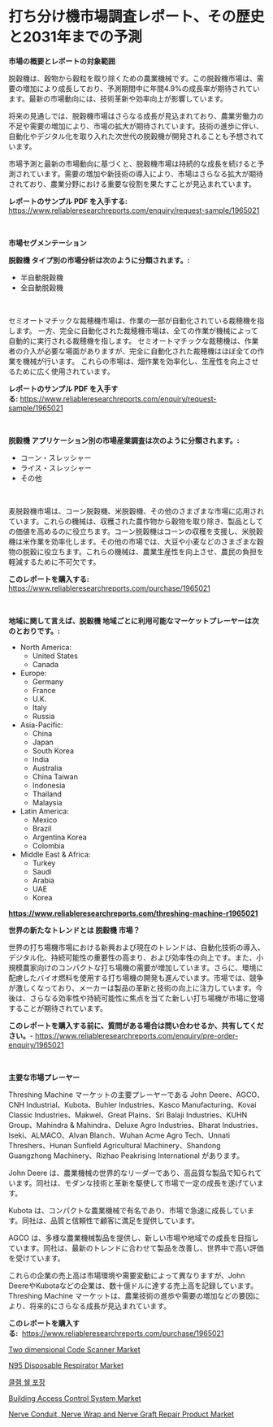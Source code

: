 <p><h1>打ち分け機市場調査レポート、その歴史と2031年までの予測</h1></p><p><strong>市場の概要とレポートの対象範囲</strong></p>
<p><p>脱穀機は、穀物から穀粒を取り除くための農業機械です。この脱穀機市場は、需要の増加により成長しており、予測期間中に年間4.9%の成長率が期待されています。最新の市場動向には、技術革新や効率向上が影響しています。</p><p>将来の見通しでは、脱穀機市場はさらなる成長が見込まれており、農業労働力の不足や需要の増加により、市場の拡大が期待されています。技術の進歩に伴い、自動化やデジタル化を取り入れた次世代の脱穀機が開発されることも予想されています。</p><p>市場予測と最新の市場動向に基づくと、脱穀機市場は持続的な成長を続けると予測されています。需要の増加や新技術の導入により、市場はさらなる拡大が期待されており、農業分野における重要な役割を果たすことが見込まれています。</p></p>
<p><strong>レポートのサンプル PDF を入手する:</strong> <a href="https://www.reliableresearchreports.com/enquiry/request-sample/1965021">https://www.reliableresearchreports.com/enquiry/request-sample/1965021</a></p>
<p>&nbsp;</p>
<p><strong>市場セグメンテーション</strong></p>
<p><strong>脱穀機 タイプ別の市場分析は次のように分類されます。:</strong></p>
<p><ul><li>半自動脱穀機</li><li>全自動脱穀機</li></ul></p>
<p>&nbsp;</p>
<p><p>セミオートマチックな裁穂機市場は、作業の一部が自動化されている裁穂機を指します。 一方、完全に自動化された裁穂機市場は、全ての作業が機械によって自動的に実行される裁穂機を指します。 セミオートマチックな裁穂機は、作業者の介入が必要な場面がありますが、完全に自動化された裁穂機はほぼ全ての作業を機械が行います。 これらの市場は、畑作業を効率化し、生産性を向上させるために広く使用されています。</p></p>
<p><strong>レポートのサンプル PDF を入手する:</strong>&nbsp;<a href="https://www.reliableresearchreports.com/enquiry/request-sample/1965021">https://www.reliableresearchreports.com/enquiry/request-sample/1965021</a></p>
<p>&nbsp;</p>
<p><strong> 脱穀機 アプリケーション別の市場産業調査は次のように分類されます。:</strong></p>
<p><ul><li>コーン・スレッシャー</li><li>ライス・スレッシャー</li><li>その他</li></ul></p>
<p>&nbsp;</p>
<p><p>麦脱穀機市場は、コーン脱穀機、米脱穀機、その他のさまざまな市場に応用されています。これらの機械は、収穫された農作物から穀物を取り除き、製品としての価値を高めるのに役立ちます。コーン脱穀機はコーンの収穫を支援し、米脱穀機は米作業を効率化します。その他の市場では、大豆や小麦などのさまざまな穀物の脱穀に役立ちます。これらの機械は、農業生産性を向上させ、農民の負担を軽減するために不可欠です。</p></p>
<p><strong>このレポートを購入する:</strong>&nbsp; <a href="https://www.reliableresearchreports.com/purchase/1965021">https://www.reliableresearchreports.com/purchase/1965021</a></p>
<p>&nbsp;</p>
<p><strong>地域に関して言えば、脱穀機 地域ごとに利用可能なマーケットプレーヤーは次のとおりです。:</strong></p>
<p><ul>
    <li>
        North America:
        <ul>
            <li>United States</li>
            <li>Canada</li>
        </ul>
    </li>
    <li>
        Europe:
        <ul>
            <li>Germany</li>
            <li>France</li>
            <li>U.K.</li>
            <li>Italy</li>
            <li>Russia</li>
        </ul>
    </li>
    <li>
        Asia-Pacific:
        <ul>
            <li>China</li>
            <li>Japan</li>
            <li>South Korea</li>
            <li>India</li>
            <li>Australia</li>
            <li>China Taiwan</li>
            <li>Indonesia</li>
            <li>Thailand</li>
            <li>Malaysia</li>
        </ul>
    </li>
    <li>
        Latin America:
        <ul>
            <li>Mexico</li>
            <li>Brazil</li>
            <li>Argentina Korea</li>
            <li>Colombia</li>
        </ul>
    </li>
    <li>
        Middle East & Africa:
        <ul>
            <li>Turkey</li>
            <li>Saudi</li>
            <li>Arabia</li>
            <li>UAE</li>
            <li>Korea</li>
        </ul>
    </li>
    </ul></p>
<p><strong><a href="https://www.reliableresearchreports.com/threshing-machine-r1965021">https://www.reliableresearchreports.com/threshing-machine-r1965021</a></strong>&nbsp;</p>
<p><strong>世界の新たなトレンドとは 脱穀機 市場？</strong></p>
<p><p>世界の打ち場機市場における新興および現在のトレンドは、自動化技術の導入、デジタル化、持続可能性の重要性の高まり、および効率性の向上です。また、小規模農家向けのコンパクトな打ち場機の需要が増加しています。さらに、環境に配慮したバイオ燃料を使用する打ち場機の開発も進んでいます。市場では、競争が激しくなっており、メーカーは製品の革新と技術の向上に注力しています。今後は、さらなる効率性や持続可能性に焦点を当てた新しい打ち場機が市場に登場することが期待されています。</p></p>
<p><strong>このレポートを購入する前に、質問がある場合は問い合わせるか、共有してください。</strong>- <a href="https://www.reliableresearchreports.com/enquiry/pre-order-enquiry/1965021">https://www.reliableresearchreports.com/enquiry/pre-order-enquiry/1965021</a></p>
<p>&nbsp;</p>
<p><strong>主要な市場プレーヤー</strong></p>
<p><p>Threshing Machine マーケットの主要プレーヤーである John Deere、AGCO、CNH Industrial、Kubota、Buhler Industries、Kasco Manufacturing、Kovai Classic Industries、Makwel、Great Plains、Sri Balaji Industries、KUHN Group、Mahindra & Mahindra、Deluxe Agro Industries、Bharat Industries、Iseki、ALMACO、Alvan Blanch、Wuhan Acme Agro Tech、Unnati Threshers、Hunan Sunfield Agricultural Machinery、Shandong Guangzhong Machinery、Rizhao Peakrising International があります。</p><p>John Deere は、農業機械の世界的なリーダーであり、高品質な製品で知られています。同社は、モダンな技術と革新を駆使して市場で一定の成長を遂げています。</p><p>Kubota は、コンパクトな農業機械で有名であり、市場で急速に成長しています。同社は、品質と信頼性で顧客に満足を提供しています。</p><p>AGCO は、多様な農業機械製品を提供し、新しい市場や地域での成長を目指しています。同社は、最新のトレンドに合わせて製品を改善し、世界中で高い評価を受けています。</p><p>これらの企業の売上高は市場環境や需要変動によって異なりますが、John DeereやKubotaなどの企業は、数十億ドルに達する売上高を記録しています。 Threshing Machine マーケットは、農業技術の進歩や需要の増加などの要因により、将来的にさらなる成長が見込まれています。</p></p>
<p><strong>このレポートを購入する:</strong>&nbsp;&nbsp;<a href="https://www.reliableresearchreports.com/purchase/1965021">https://www.reliableresearchreports.com/purchase/1965021</a></p>
<p><p><a href="https://nifty-kite-d51.notion.site/Two-dimensional-Code-Scanner-Market-Competitive-Analysis-Market-Trends-and-Forecast-to-2031-e3a5493f15db4bd1ad3f8ed4537e03bd">Two dimensional Code Scanner Market</a></p><p><a href="https://github.com/jodemen/Market-Research-Report-List-2/blob/main/n95-disposable-respirator-market.md">N95 Disposable Respirator Market</a></p><p><a href="https://github.com/wallacBahrtyinger567686/Market-Research-Report-List-1/blob/main/648307322348.md">클램 쉘 포장</a></p><p><a href="https://view.publitas.com/reportprime-1/building-access-control-system-market-outlook-industry-overview-and-forecast-2024-to-2031/">Building Access Control System Market</a></p><p><a href="https://github.com/Sarissaschmalingtr6fz2739/Market-Research-Report-List-2/blob/main/nerve-conduit-nerve-wrap-and-nerve-graft-repair-product-market.md">Nerve Conduit, Nerve Wrap and Nerve Graft Repair Product Market</a></p></p>